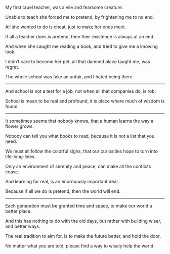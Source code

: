 My first cruel teacher,
was a vile and fearsome creature.

Unable to teach she forced me to pretend,
by frightening me to no end.

All she wanted to do is cheat,
just to make her ends meet.

If all a teacher does is pretend,
then their existence is always at an end.

And when she caught me reading a book,
and tried to give me a knowing look.

I didn’t care to become her pet,
all that damned place taught me, was regret.

The whole school was fake an unfair,
and I hated being there.

---

And school is not a test for a job,
not when all that companies do, is rob.

School is mean to be real and profound,
it is place where much of wisdom is found.

---

It sometimes seems that nobody knows,
that a human learns the way a flower grows.

Nobody can tell you what books to read,
because it is not a list that you need.

We must all follow the colorful signs,
that our curiosities hope to turn into life-long-lines.

Only an environment of serenity and peace,
can make all the conflicts cease.

And learning for real,
is an enormously important deal.

Because if all we do is pretend,
then the world will end.

---

Each generation must be granted time and space,
to make our world a better place.

And this has nothing to do with the old days,
but rather with building wiser, and better ways.

The real tradition to aim for,
is to make the future better, and hold the door.

No matter what you are told,
please find a way to wisely help the world.
